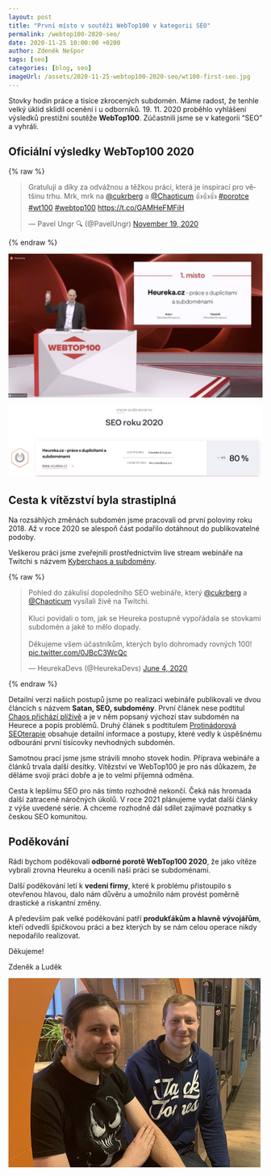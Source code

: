 ```yaml
---
layout: post
title: "První místo v soutěži WebTop100 v kategorii SEO"
permalink: /webtop100-2020-seo/
date: 2020-11-25 10:00:00 +0200
author: Zdeněk Nešpor
tags: [seo]
categories: [blog, seo]
imageUrl: /assets/2020-11-25-webtop100-2020-seo/wt100-first-seo.jpg
---
```


Stovky hodin práce a tisíce zkrocených subdomén. Máme radost, že tenhle velký úklid sklidil ocenění i u odborníků. 19. 11. 2020 proběhlo vyhlášení výsledků prestižní soutěže **WebTop100**. Zúčastnili jsme se v kategorii “SEO” a vyhráli.

## Oficiální výsledky WebTop100 2020

{% raw %}
<blockquote class="twitter-tweet"><p lang="cs" dir="ltr">Gratuluji a díky za odvážnou a těžkou práci, která je inspirací pro většinu trhu. Mrk, mrk na <a href="https://twitter.com/cukrberg?ref_src=twsrc%5Etfw">@cukrberg</a> a <a href="https://twitter.com/Chaoticum?ref_src=twsrc%5Etfw">@Chaoticum</a> 👍👍👍 <a href="https://twitter.com/hashtag/porotce?src=hash&amp;ref_src=twsrc%5Etfw">#porotce</a> <a href="https://twitter.com/hashtag/wt100?src=hash&amp;ref_src=twsrc%5Etfw">#wt100</a> <a href="https://twitter.com/hashtag/webtop100?src=hash&amp;ref_src=twsrc%5Etfw">#webtop100</a> <a href="https://t.co/GAMHeFMFiH">https://t.co/GAMHeFMFiH</a></p>&mdash; Pavel Ungr 🔍 (@PavelUngr) <a href="https://twitter.com/PavelUngr/status/1329484132825575425?ref_src=twsrc%5Etfw">November 19, 2020</a></blockquote> <script async src="https://platform.twitter.com/widgets.js" charset="utf-8"></script>
{% endraw %}

![Vyhlášení WebTop100 2020](/assets/2020-11-25-webtop100-2020-seo/wt100-first-seo.jpg "Vyhlášení WebTop100 2020")

![Oficiální výsledky WebTop100 2020](/assets/2020-11-25-webtop100-2020-seo/wt100-results.jpg "Oficiální výsledky WebTop100 2020")

## Cesta k vítězství byla strastiplná

Na rozsáhlých změnách subdomén jsme pracovali od první poloviny roku 2018. Až v roce 2020 se alespoň část podařilo dotáhnout do publikovatelné podoby.

Veškerou práci jsme zveřejnili prostřednictvím live stream webináře na Twitchi s názvem [Kyberchaos a subdomény](https://www.heurekadevs.cz/pozvanka-na-prvni-seo-livestream/).

{% raw %}
<blockquote class="twitter-tweet"><p lang="cs" dir="ltr">Pohled do zákulisí dopoledního SEO webináře, který <a href="https://twitter.com/cukrberg?ref_src=twsrc%5Etfw">@cukrberg</a> a <a href="https://twitter.com/Chaoticum?ref_src=twsrc%5Etfw">@Chaoticum</a> vysílali živě na Twitchi.<br><br>Kluci povídali o tom, jak se Heureka postupně vypořádala se stovkami subdomén a jaké to mělo dopady.<br><br>Děkujeme všem účastníkům, kterých bylo dohromady rovných 100! <a href="https://t.co/0JBcC3WcQc">pic.twitter.com/0JBcC3WcQc</a></p>&mdash; HeurekaDevs (@HeurekaDevs) <a href="https://twitter.com/HeurekaDevs/status/1268549315703816193?ref_src=twsrc%5Etfw">June 4, 2020</a></blockquote> <script async src="https://platform.twitter.com/widgets.js" charset="utf-8"></script>
{% endraw %}

Detailní verzi našich postupů jsme po realizaci webináře publikovali ve dvou článcích s názvem **Satan, SEO, subdomény**. První článek nese podtitul [Chaos přichází plíživě](https://www.heurekadevs.cz/satan-seo-subdomeny-i-chaos/) a je v něm popsaný výchozí stav subdomén na Heurece a popis problémů. Druhý článek s podtitulem [Protinádorová SEOterapie](https://www.heurekadevs.cz/satan-seo-subdomeny-ii-seoterapie/) obsahuje detailní informace a postupy, které vedly k úspěšnému odbourání první tisícovky nevhodných subdomén.

Samotnou prací jsme jsme strávili mnoho stovek hodin. Příprava webináře a článků trvala další desítky. Vítězství ve WebTop100 je pro nás důkazem, že děláme svoji práci dobře a je to velmi příjemná odměna.

Cesta k lepšímu SEO pro nás tímto rozhodně nekončí. Čeká nás hromada další zatraceně náročných úkolů. V roce 2021 plánujeme vydat další články z výše uvedené série. A chceme rozhodně dál sdílet zajímavé poznatky s českou SEO komunitou.

## Poděkování

Rádi bychom poděkovali **odborné porotě WebTop100 2020**, že jako vítěze vybrali zrovna Heureku a ocenili naši práci se subdoménami.

Další poděkování letí k **vedení firmy**, které k problému přistoupilo s otevřenou hlavou, dalo nám důvěru a umožnilo nám provést poměrně drastické a riskantní změny.

A především pak velké poděkování patří **produkťákům a hlavně vývojářům**, kteří odvedli špičkovou práci a bez kterých by se nám celou operace nikdy nepodařilo realizovat.

Děkujeme!

Zdeněk a Luděk

![SEO tým Heureky](/assets/pribehy-webmasteru-rusky-spam-subdomain-hijack/zdenek-a-ludek.jpg "SEO tým Heureky")
